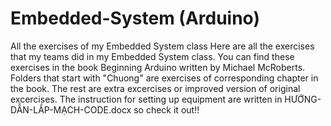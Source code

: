 # Embedded-System (Arduino)
All the exercises of my Embedded System class 
Here are all the exercises that my teams did in my Embedded System class. You can find these exercises in the book Beginning Arduino written by Michael McRoberts.
Folders that start with "Chuong" are exercises of corresponding chapter in the book. The rest are extra excercises or improved version of original excercises.
The instruction for setting up equipment are written in HƯỚNG-DẪN-LẮP-MẠCH-CODE.docx so check it out!!
